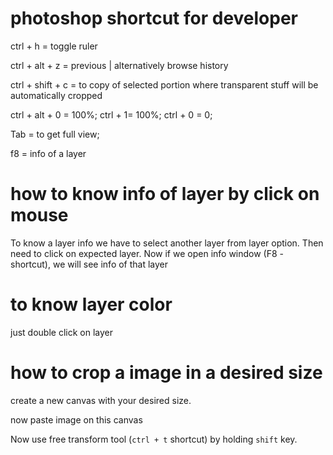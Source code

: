 # photoshop shortcut for developer

ctrl + h = toggle ruler

ctrl + alt + z = previous | alternatively browse history

ctrl + shift + c = to copy of selected portion where transparent stuff will be automatically cropped 

ctrl + alt + 0 = 100%;
ctrl + 1= 100%;
ctrl + 0 = 0;

Tab = to get full view;	

f8 = info of a layer

# how to know info of layer by click on mouse


To know a layer info we have to select another layer from layer option. Then need to click on expected layer. 
Now if we open info window (F8 - shortcut), we will see info of that layer


# to know layer color
just double click on layer

# how to crop a image in a desired size

create a new canvas with your desired size.     

now paste image on this canvas       

Now use free transform tool (`ctrl + t` shortcut) by holding `shift` key.        



